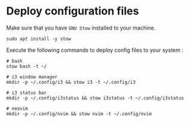 # Deploy configuration files

Make sure that you have `GNU Stow` installed to your machine.

```shell
sudo apt install -y stow
```

Execute the following commands to deploy config files to your system :

```shell
# bash 
stow bash -t ~/

# i3 window manager
mkdir -p ~/.config/i3 && stow i3 -t ~/.config/i3

# i3 status bar
mkdir -p ~/.config/i3status && stow i3status -t ~/.config/i3status

# neovim
mkdir -p ~/.config/nvim && stow nvim -t ~/.config/nvim
```

